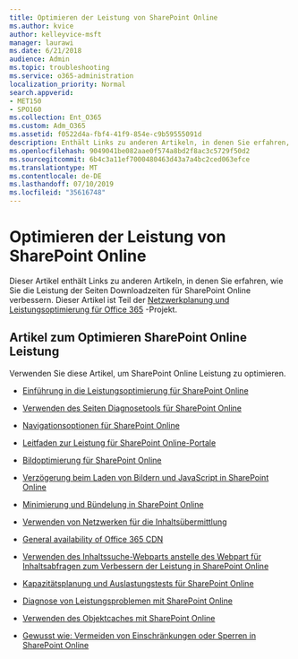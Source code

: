 ```yaml
---
title: Optimieren der Leistung von SharePoint Online
ms.author: kvice
author: kelleyvice-msft
manager: laurawi
ms.date: 6/21/2018
audience: Admin
ms.topic: troubleshooting
ms.service: o365-administration
localization_priority: Normal
search.appverid:
- MET150
- SPO160
ms.collection: Ent_O365
ms.custom: Adm_O365
ms.assetid: f0522d4a-fbf4-41f9-854e-c9b59555091d
description: Enthält Links zu anderen Artikeln, in denen Sie erfahren, wie Sie die Leistung der Seiten Downloadzeiten für SharePoint Online verbessern.
ms.openlocfilehash: 9049041be082aae0f574a8bd2f8ac3c5729f50d2
ms.sourcegitcommit: 6b4c3a11ef7000480463d43a7a4bc2ced063efce
ms.translationtype: MT
ms.contentlocale: de-DE
ms.lasthandoff: 07/10/2019
ms.locfileid: "35616748"
---
```

# <a name="tune-sharepoint-online-performance"></a>Optimieren der Leistung von SharePoint Online

Dieser Artikel enthält Links zu anderen Artikeln, in denen Sie erfahren, wie Sie die Leistung der Seiten Downloadzeiten für SharePoint Online verbessern. Dieser Artikel ist Teil der [Netzwerkplanung und Leistungsoptimierung für Office 365](https://aka.ms/tune) -Projekt.
   
## <a name="articles-about-fine-tuning-sharepoint-online-performance"></a>Artikel zum Optimieren SharePoint Online Leistung

Verwenden Sie diese Artikel, um SharePoint Online Leistung zu optimieren.
  
- [Einführung in die Leistungsoptimierung für SharePoint Online](introduction-to-performance-tuning-for-sharepoint-online.md)
    
- [Verwenden des Seiten Diagnosetools für SharePoint Online](page-diagnostics-for-spo.md)
    
- [Navigationsoptionen für SharePoint Online](navigation-options-for-sharepoint-online.md)

- [Leitfaden zur Leistung für SharePoint Online-Portale](https://docs.microsoft.com/en-us/sharepoint/dev/solution-guidance/portal-performance)
    
- [Bildoptimierung für SharePoint Online](image-optimization-for-sharepoint-online.md)
    
- [Verzögerung beim Laden von Bildern und JavaScript in SharePoint Online](delay-loading-images-and-javascript-in-sharepoint-online.md)
    
- [Minimierung und Bündelung in SharePoint Online](minification-and-bundling-in-sharepoint-online.md)
    
- [Verwenden von Netzwerken für die Inhaltsübermittlung](using-content-delivery-networks-with-sharepoint-online.md)
    
 - [General availability of Office 365 CDN](https://dev.office.com/blogs/general-availability-of-office-365-cdn)
    
- [Verwenden des Inhaltssuche-Webparts anstelle des Webpart für Inhaltsabfragen zum Verbessern der Leistung in SharePoint Online](using-content-search-web-part-instead-of-content-query-web-part-to-improve-perfo.md)
    
- [Kapazitätsplanung und Auslastungstests für SharePoint Online](capacity-planning-and-load-testing-sharepoint-online.md)
    
- [Diagnose von Leistungsproblemen mit SharePoint Online](diagnosing-performance-issues-with-sharepoint-online.md)
    
- [Verwenden des Objektcaches mit SharePoint Online](using-the-object-cache-with-sharepoint-online.md)
    
- [Gewusst wie: Vermeiden von Einschränkungen oder Sperren in SharePoint Online](https://msdn.microsoft.com/en-us/library/office/dn889829.aspx)
    

